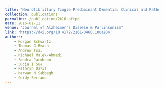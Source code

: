 ```yaml
---
title: "Neurofibrillary Tangle Predominant Dementia: Clinical and Pathological Description in a Case Series"
collection: publications
permalink: /publication/2016-nftpd
date: 2016-01-12
venue: "Journal of Alzheimer's Disease & Parkinsonism"
link: 'https://doi.org/10.4172/2161-0460.1000204'
authors:
    - Morgan Schwartz
    - Thomas G Beach
    - Andrew Tsai
    - Michael Malek-Ahmadi
    - Sandra Jacobson
    - Lucia I Sue
    - Kathryn Davis
    - Marwan N Sabbagh
    - Geidy Serrano
---
```

